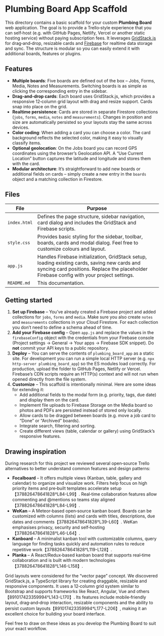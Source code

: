 # Plumbing Board App Scaffold

This directory contains a basic scaffold for your custom **Plumbing Board** web
application. The goal is to provide a Trello‑style experience that you can
self‑host (e.g. with GitHub Pages, Netlify, Vercel or another static hosting
service) without paying subscription fees. It leverages
[GridStack.js](https://gridstackjs.com) for drag‑and‑drop, resizable cards and
[Firebase](https://firebase.google.com) for realtime data storage and sync. The
structure is modular so you can easily extend it with additional boards,
features or plugins.

## Features

- **Multiple boards**: Five boards are defined out of the box – Jobs, Forms,
  Media, Notes and Measurements. Switching boards is as simple as clicking the
  corresponding entry in the sidebar.
- **Drag‑and‑drop cards**: Each board uses GridStack.js, which provides a
  responsive 12‑column grid layout with drag and resize support. Cards snap
  into place on the grid.
- **Realtime persistence**: Cards are stored in separate Firestore
  collections (`jobs`, `forms`, `media`, `notes` and `measurements`). Changes
  in position and size are automatically persisted so your layouts stay the
  same across devices.
- **Color coding**: When adding a card you can choose a color. The card
  background reflects the selected color, making it easy to visually classify
  items.
- **Optional geolocation**: On the Jobs board you can record GPS
  coordinates using the browser’s Geolocation API. A “Use Current
  Location” button captures the latitude and longitude and stores them with
  the card.
- **Modular architecture**: It’s straightforward to add new boards or
  additional fields on cards – simply create a new entry in the `boards`
  object and a matching collection in Firestore.

## Files

| File | Purpose |
| --- | --- |
| `index.html` | Defines the page structure, sidebar navigation, card dialog and includes the GridStack and Firebase scripts. |
| `style.css` | Provides basic styling for the sidebar, toolbar, boards, cards and modal dialog. Feel free to customize colours and layout. |
| `app.js` | Handles Firebase initialization, GridStack setup, loading existing cards, saving new cards and syncing card positions. Replace the placeholder Firebase config with your project settings. |
| `README.md` | This documentation. |

## Getting started

1. **Set up Firebase** – You’ve already created a Firebase project and added
   collections for `jobs`, `forms` and `media`. Make sure you also create
   `notes` and `measurements` collections in your Cloud Firestore. For each
   collection you don’t need to define a schema ahead of time.
2. **Add your Firebase config** – Open `app.js` and replace the values in
   the `firebaseConfig` object with the credentials from your Firebase
   console (Project settings → General → Your apps → Firebase SDK snippet). Do
   **not** commit your API keys to a public repository.
3. **Deploy** – You can serve the contents of `plumbing_board_app` as a
   static site. For development you can run a simple local HTTP server
   (e.g. `npx http-server plumbing_board_app`) so the ES modules load
   correctly. For production, upload the folder to GitHub Pages, Netlify or
   Vercel. Firebase’s CDN scripts require an HTTP(s) context and will not
   run when opened directly from the file system.
4. **Customize** – This scaffold is intentionally minimal. Here are some
   ideas for extending it:
   - Add additional fields to the modal form (e.g. priority, tags, due
     date) and display them on the card.
   - Implement file uploads to Firebase Storage on the Media board so
     photos and PDFs are persisted instead of stored only locally.
   - Allow cards to be dragged between boards (e.g. move a job card to
     “Done” or “Archived” boards).
   - Integrate search, filtering and sorting.
   - Create different views (table, calendar or gallery) using GridStack’s
     responsive features.

## Drawing inspiration

During research for this project we reviewed several open‑source Trello
alternatives to better understand common features and design patterns:

- **Focalboard** – It offers multiple views (Kanban, table, gallery and
  calendar) to organize and visualize work. Filters help focus on high
  priority items and pre‑built templates accelerate setup【378826478641828†L84-L99】. Real‑time collaboration
  features allow commenting and @mentions so teams stay aligned【378826478641828†L84-L99】.
- **WeKan** – A Meteor‑based open‑source kanban board. Boards can be
  customized with columns (lists) and cards with titles, descriptions,
  due dates and comments【378826478641828†L39-L60】. WeKan emphasises privacy, security and self‑hosting【378826478641828†L46-L64】.
- **Kanboard** – A minimalist kanban tool with customizable columns,
  query language for finding tasks quickly and automation rules to reduce
  repetitive work【378826478641828†L119-L128】.
- **Planka** – A React/Redux‑based kanban board that supports real‑time
  collaboration and is built with modern technologies【378826478641828†L146-L158】.

Grid layouts were considered for the “vector page” concept. We discovered
GridStack.js, a TypeScript library for creating draggable, resizable and
responsive components. It uses a 12‑column grid system similar to
Bootstrap and supports frameworks like React, Angular, Vue and others【891017423359994†L143-L170】. Its features include mobile‑friendly
layout, drag‑and‑drop interaction, resizable components and the ability to
persist custom layouts【891017423359994†L177-L206】, making it an excellent choice for building your
board interface.

Feel free to draw on these ideas as you develop the Plumbing Board to suit
your exact workflow.